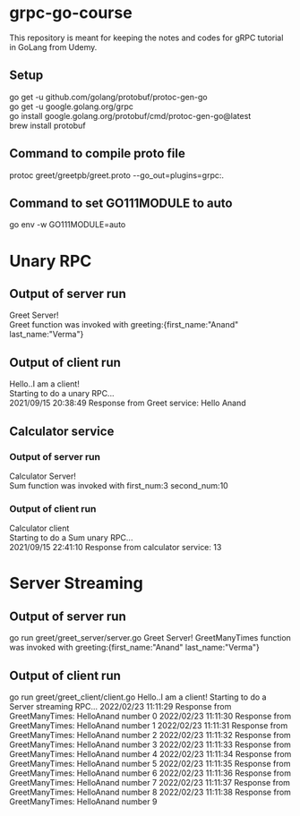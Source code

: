 # grpc-go-course
This repository is meant for keeping the notes and codes for gRPC tutorial in GoLang from Udemy.

## Setup
go get -u github.com/golang/protobuf/protoc-gen-go  
go get -u google.golang.org/grpc  
go install google.golang.org/protobuf/cmd/protoc-gen-go@latest  
brew install protobuf  

## Command to compile proto file
protoc greet/greetpb/greet.proto --go_out=plugins=grpc:.  

## Command to set GO111MODULE to auto
go env -w GO111MODULE=auto

# Unary RPC
## Output of server run
Greet Server!  
Greet function was invoked with greeting:{first_name:"Anand" last_name:"Verma"}  
## Output of client run
Hello..I am a client!  
Starting to do a unary RPC...  
2021/09/15 20:38:49 Response from Greet service: Hello Anand  
## Calculator service
### Output of server run
Calculator Server!  
Sum function was invoked with first_num:3  second_num:10  
### Output of client run
Calculator client  
Starting to do a Sum unary RPC...  
2021/09/15 22:41:10 Response from calculator service: 13  

# Server Streaming
## Output of server run
go run greet/greet_server/server.go
Greet Server!
GreetManyTimes function was invoked with greeting:{first_name:"Anand"  last_name:"Verma"}

## Output of client run
go run greet/greet_client/client.go
Hello..I am a client!
Starting to do a Server streaming RPC...
2022/02/23 11:11:29 Response from GreetManyTimes: HelloAnand number 0
2022/02/23 11:11:30 Response from GreetManyTimes: HelloAnand number 1
2022/02/23 11:11:31 Response from GreetManyTimes: HelloAnand number 2
2022/02/23 11:11:32 Response from GreetManyTimes: HelloAnand number 3
2022/02/23 11:11:33 Response from GreetManyTimes: HelloAnand number 4
2022/02/23 11:11:34 Response from GreetManyTimes: HelloAnand number 5
2022/02/23 11:11:35 Response from GreetManyTimes: HelloAnand number 6
2022/02/23 11:11:36 Response from GreetManyTimes: HelloAnand number 7
2022/02/23 11:11:37 Response from GreetManyTimes: HelloAnand number 8
2022/02/23 11:11:38 Response from GreetManyTimes: HelloAnand number 9

